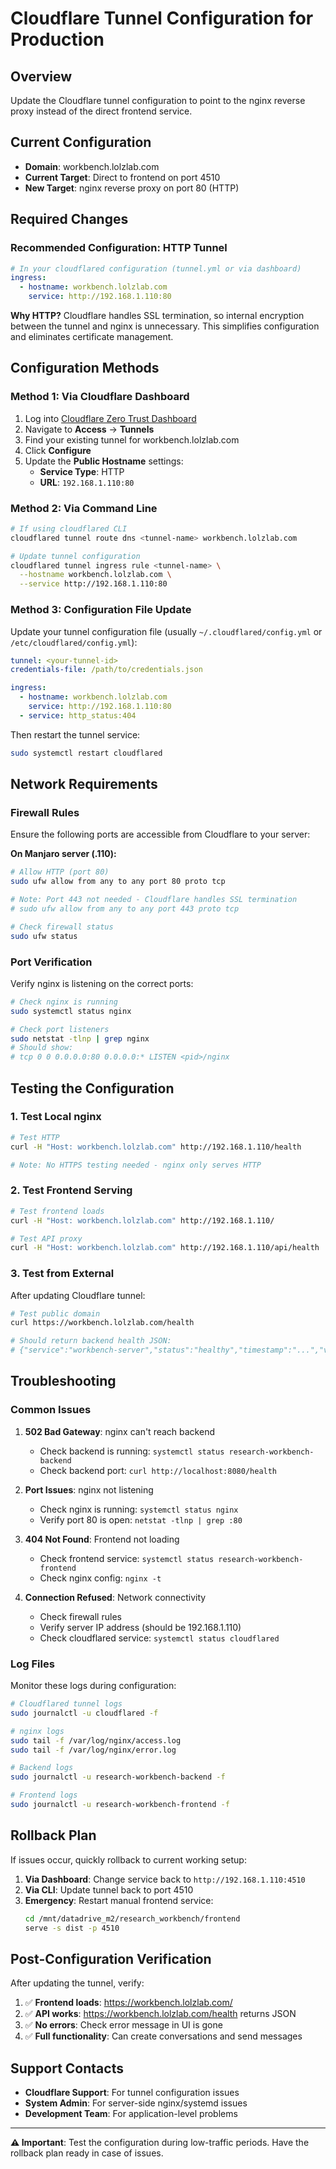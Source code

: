 # Cloudflare Tunnel Configuration for Production

## Overview
Update the Cloudflare tunnel configuration to point to the nginx reverse proxy instead of the direct frontend service.

## Current Configuration
- **Domain**: workbench.lolzlab.com
- **Current Target**: Direct to frontend on port 4510
- **New Target**: nginx reverse proxy on port 80 (HTTP)

## Required Changes

### Recommended Configuration: HTTP Tunnel
```yaml
# In your cloudflared configuration (tunnel.yml or via dashboard)
ingress:
  - hostname: workbench.lolzlab.com
    service: http://192.168.1.110:80
```

**Why HTTP?** Cloudflare handles SSL termination, so internal encryption between the tunnel and nginx is unnecessary. This simplifies configuration and eliminates certificate management.

## Configuration Methods

### Method 1: Via Cloudflare Dashboard
1. Log into [Cloudflare Zero Trust Dashboard](https://one.dash.cloudflare.com/)
2. Navigate to **Access** → **Tunnels**
3. Find your existing tunnel for workbench.lolzlab.com
4. Click **Configure**
5. Update the **Public Hostname** settings:
   - **Service Type**: HTTP
   - **URL**: `192.168.1.110:80`

### Method 2: Via Command Line
```bash
# If using cloudflared CLI
cloudflared tunnel route dns <tunnel-name> workbench.lolzlab.com

# Update tunnel configuration
cloudflared tunnel ingress rule <tunnel-name> \
  --hostname workbench.lolzlab.com \
  --service http://192.168.1.110:80
```

### Method 3: Configuration File Update
Update your tunnel configuration file (usually `~/.cloudflared/config.yml` or `/etc/cloudflared/config.yml`):

```yaml
tunnel: <your-tunnel-id>
credentials-file: /path/to/credentials.json

ingress:
  - hostname: workbench.lolzlab.com
    service: http://192.168.1.110:80
  - service: http_status:404
```

Then restart the tunnel service:
```bash
sudo systemctl restart cloudflared
```

## Network Requirements

### Firewall Rules
Ensure the following ports are accessible from Cloudflare to your server:

**On Manjaro server (.110):**
```bash
# Allow HTTP (port 80)
sudo ufw allow from any to any port 80 proto tcp

# Note: Port 443 not needed - Cloudflare handles SSL termination
# sudo ufw allow from any to any port 443 proto tcp

# Check firewall status
sudo ufw status
```

### Port Verification
Verify nginx is listening on the correct ports:
```bash
# Check nginx is running
sudo systemctl status nginx

# Check port listeners
sudo netstat -tlnp | grep nginx
# Should show:
# tcp 0 0 0.0.0.0:80 0.0.0.0:* LISTEN <pid>/nginx
```

## Testing the Configuration

### 1. Test Local nginx
```bash
# Test HTTP
curl -H "Host: workbench.lolzlab.com" http://192.168.1.110/health

# Note: No HTTPS testing needed - nginx only serves HTTP
```

### 2. Test Frontend Serving
```bash
# Test frontend loads
curl -H "Host: workbench.lolzlab.com" http://192.168.1.110/

# Test API proxy
curl -H "Host: workbench.lolzlab.com" http://192.168.1.110/api/health
```

### 3. Test from External
After updating Cloudflare tunnel:
```bash
# Test public domain
curl https://workbench.lolzlab.com/health

# Should return backend health JSON:
# {"service":"workbench-server","status":"healthy","timestamp":"...","version":"0.1.0"}
```

## Troubleshooting

### Common Issues

1. **502 Bad Gateway**: nginx can't reach backend
   - Check backend is running: `systemctl status research-workbench-backend`
   - Check backend port: `curl http://localhost:8080/health`

2. **Port Issues**: nginx not listening
   - Check nginx is running: `systemctl status nginx`
   - Verify port 80 is open: `netstat -tlnp | grep :80`

3. **404 Not Found**: Frontend not loading
   - Check frontend service: `systemctl status research-workbench-frontend`
   - Check nginx config: `nginx -t`

4. **Connection Refused**: Network connectivity
   - Check firewall rules
   - Verify server IP address (should be 192.168.1.110)
   - Check cloudflared service: `systemctl status cloudflared`

### Log Files
Monitor these logs during configuration:
```bash
# Cloudflared tunnel logs
sudo journalctl -u cloudflared -f

# nginx logs
sudo tail -f /var/log/nginx/access.log
sudo tail -f /var/log/nginx/error.log

# Backend logs
sudo journalctl -u research-workbench-backend -f

# Frontend logs
sudo journalctl -u research-workbench-frontend -f
```

## Rollback Plan
If issues occur, quickly rollback to current working setup:

1. **Via Dashboard**: Change service back to `http://192.168.1.110:4510`
2. **Via CLI**: Update tunnel back to port 4510
3. **Emergency**: Restart manual frontend service:
   ```bash
   cd /mnt/datadrive_m2/research_workbench/frontend
   serve -s dist -p 4510
   ```

## Post-Configuration Verification

After updating the tunnel, verify:

1. ✅ **Frontend loads**: https://workbench.lolzlab.com/
2. ✅ **API works**: https://workbench.lolzlab.com/health returns JSON
3. ✅ **No errors**: Check error message in UI is gone
4. ✅ **Full functionality**: Can create conversations and send messages

## Support Contacts
- **Cloudflare Support**: For tunnel configuration issues
- **System Admin**: For server-side nginx/systemd issues
- **Development Team**: For application-level problems

---
**⚠️ Important**: Test the configuration during low-traffic periods. Have the rollback plan ready in case of issues.